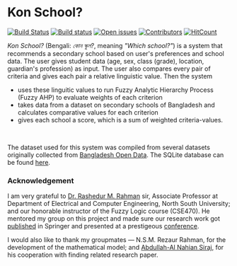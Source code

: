 # Kon School?

[![Build Status](https://travis-ci.org/maacpiash/KonSchool.svg?branch=master)](https://travis-ci.org/maacpiash/KonSchool)
[![Build status](https://ci.appveyor.com/api/projects/status/bsmib72le6n8pc1u?svg=true)](https://ci.appveyor.com/project/maacpiash/konschool)
[![Open issues](https://img.shields.io/github/issues/maacpiash/KonSchool.svg)](https://github.com/maacpiash/KonSchool/issues)
[![Contributors](https://img.shields.io/github/contributors/maacpiash/KonSchool.svg)](https://github.com/maacpiash/KonSchool/graphs/contributors)
[![HitCount](http://hits.dwyl.io/maacpiash/KonSchool.svg)](http://hits.dwyl.io/maacpiash/KonSchool)

*Kon School?* (Bengali: *কোন স্কুল?*, meaning *"Which school?"*) is a system that recommends a secondary school based on user's preferences and school data. The user gives student data (age, sex, class (grade), location, guardian's profession) as input. The user also compares every pair of criteria and gives each pair a relative linguistic value. Then the system
- uses these linguitic values to run Fuzzy Analytic Hierarchy Process (Fuzzy AHP) to evaluate weights of each criterion
- takes data from a dataset on secondary schools of Bangladesh and calculates comparative values for each criterion
- gives each school a score, which is a sum of weighted criteria-values.
<br/>


The dataset used for this system was compiled from several datasets originally collected from [Bangladesh Open Data](http://data.gov.bd/dataset). The SQLite database can be found [here](https://drive.google.com/open?id=1_MZnVRHl0ZLHEMab7lBhpUvuS3yaLoPZ).

### Acknowledgement
I am very grateful to [Dr. Rashedur M. Rahman](http://ece.northsouth.edu/people/rashedur-rahman/) sir, Associate Professor at Department of Electrical and Computer Engineering, North South University; and our honorable instructor of the Fuzzy Logic course (CSE470). He mentored my group on this project and made sure our research work got [published](https://link.springer.com/chapter/10.1007/978-3-319-98678-4_29) in Springer and presented at a prestigeous [conference](https://missi.pwr.edu.pl/2018/).<p>I would also like to thank my groupmates — N.S.M. Rezaur Rahman, for the development of the mathematical model; and [Abdullah-Al Nahian Siraj](https://github.com/Nahian-Siraj), for his cooperation with finding related research paper.</p>
